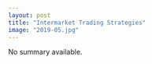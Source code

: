 ```yaml
---
layout: post
title: "Intermarket Trading Strategies"
image: "2019-05.jpg"
---
```


No summary available.